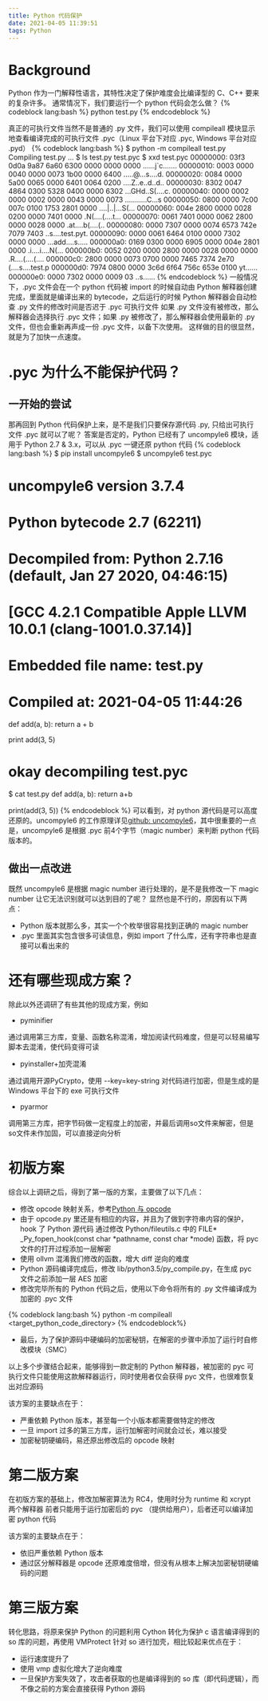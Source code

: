```yaml
---
title: Python 代码保护
date: 2021-04-05 11:39:51
tags: Python
---
```

# Background

Python 作为一门解释性语言，其特性决定了保护难度会比编译型的 C、C++ 要来的复杂许多。
通常情况下，我们要运行一个 python 代码会怎么做？
{% codeblock lang:bash %}
python test.py
{% endcodeblock %}

<!--more-->

真正的可执行文件当然不是普通的 .py 文件，我们可以使用 compileall 模块显示地查看编译完成的可执行文件 .pyc（Linux  平台下对应 .pyc, Windows 平台对应 .pyd）
{% codeblock lang:bash %}
$ python -m compileall test.py
Compiling test.py ...
$ ls
test.py     test.pyc
$ xxd test.pyc
00000000: 03f3 0d0a 9a87 6a60 6300 0000 0000 0000  ......j`c.......
00000010: 0003 0000 0040 0000 0073 1b00 0000 6400  .....@...s....d.
00000020: 0084 0000 5a00 0065 0000 6401 0064 0200  ....Z..e..d..d..
00000030: 8302 0047 4864 0300 5328 0400 0000 6302  ...GHd..S(....c.
00000040: 0000 0002 0000 0002 0000 0043 0000 0073  ...........C...s
00000050: 0800 0000 7c00 007c 0100 1753 2801 0000  ....|..|...S(...
00000060: 004e 2800 0000 0028 0200 0000 7401 0000  .N(....(....t...
00000070: 0061 7401 0000 0062 2800 0000 0028 0000  .at....b(....(..
00000080: 0000 7307 0000 0074 6573 742e 7079 7403  ..s....test.pyt.
00000090: 0000 0061 6464 0100 0000 7302 0000 0000  ...add....s.....
000000a0: 0169 0300 0000 6905 0000 004e 2801 0000  .i....i....N(...
000000b0: 0052 0200 0000 2800 0000 0028 0000 0000  .R....(....(....
000000c0: 2800 0000 0073 0700 0000 7465 7374 2e70  (....s....test.p
000000d0: 7974 0800 0000 3c6d 6f64 756c 653e 0100  yt....<module>..
000000e0: 0000 7302 0000 0009 03                   ..s......
{% endcodeblock %}
一般情况下，.pyc 文件会在一个 python 代码被 import 的时候自动由 Python 解释器创建完成，里面就是编译出来的 bytecode，之后运行的时候 Python 解释器会自动检查 .py 文件的修改时间是否迟于 .pyc 可执行文件
如果 .py 文件没有被修改，那么解释器会选择执行 .pyc 文件；如果 .py 被修改了，那么解释器会使用最新的 .py 文件，但也会重新再声成一份 .pyc 文件，以备下次使用。
这样做的目的很显然，就是为了加快一点速度。

# .pyc 为什么不能保护代码？

## 一开始的尝试

那再回到 Python 代码保护上来，是不是我们只要保存源代码 .py, 只给出可执行文件 .pyc 就可以了呢？
答案是否定的，Python 已经有了 uncompyle6 模块，适用于 Python 2.7 & 3.x，可以从 .pyc 一键还原 python 代码
{% codeblock lang:bash %}
$ pip install uncompyle6
$ uncompyle6 test.pyc
# uncompyle6 version 3.7.4
# Python bytecode 2.7 (62211)
# Decompiled from: Python 2.7.16 (default, Jan 27 2020, 04:46:15)
# [GCC 4.2.1 Compatible Apple LLVM 10.0.1 (clang-1001.0.37.14)]
# Embedded file name: test.py
# Compiled at: 2021-04-05 11:44:26


def add(a, b):
    return a + b


print add(3, 5)
# okay decompiling test.pyc
$ cat test.py
def add(a, b):
    return a+b

print(add(3, 5))
{% endcodeblock %}
可以看到，对 python 源代码是可以高度还原的。uncompyle6 的工作原理详见[github: uncompyle6](https://github.com/rocky/python-uncompyle6/)，其中很重要的一点是，uncompyle6 是根据 .pyc 前4个字节（magic number）来判断 python 代码版本的。

## 做出一点改进

既然 uncompyle6 是根据 magic number 进行处理的，是不是我修改一下 magic number 让它无法识别就可以达到目的了呢？
显然也是不行的，原因有以下两点：
* Python 版本就那么多，其实一个个枚举很容易找到正确的 magic number
* .pyc 里面其实包含很多可读信息，例如 import 了什么库，还有字符串也是直接可以看出来的

# 还有哪些现成方案？

除此以外还调研了有些其他的现成方案，例如
* pyminifier

通过调用第三方库，变量、函数名称混淆，增加阅读代码难度，但是可以轻易编写脚本去混淆，使代码变得可读

* pyinstaller+加壳混淆

通过调用开源PyCrypto，使用 --key=key-string 对代码进行加密，但是生成的是 Windows
平台下的 exe 可执行文件

* pyarmor

调用第三方库，把字节码做一定程度上的加密，并最后调用so文件来解密，但是so文件未作加固，可以直接逆向分析

# 初版方案

综合以上调研之后，得到了第一版的方案，主要做了以下几点：
* 修改 opcode 映射关系，参考[Python 与 opcode](http://phantom0301.cc/2017/03/24/pythonopcode/)
* 由于 opcode.py 里还是有相应的内容，并且为了做到字符串内容的保护，hook 了 Python 源代码
通过修改 Python/fileutils.c 中的 FILE\* \_Py\_fopen\_hook(const char \*pathname, const char \*mode) 函数，将 pyc 文件的打开过程添加一层解密
* 使用 ollvm 混淆我们修改的函数，增大 diff 逆向的难度
* Python 源码编译完成后，修改 lib/python3.5/py\_compile.py，在生成 pyc 文件之前添加一层 AES 加密
* 修改完毕所有的 Python 代码之后，使用以下命令将所有的 .py 文件编译成为加密的 .pyc 文件

{% codeblock lang:bash %}
python -m compileall <target_python_code_directory>
{% endcodeblock%}

* 最后，为了保护源码中硬编码的加密秘钥，在解密的步骤中添加了运行时自修改模块（SMC）

以上多个步骤结合起来，能够得到一款定制的 Python 解释器，被加密的 pyc 可执行文件只能使用这款解释器运行，同时使用者仅会获得 pyc 文件，也很难恢复出对应源码

该方案的主要缺点在于：
* 严重依赖 Python 版本，甚至每一个小版本都需要做特定的修改
* 一旦 import 过多的第三方库，运行加解密时间就会过长，难以接受
* 加密秘钥硬编码，易还原出修改后的 opcode 映射

# 第二版方案

在初版方案的基础上，修改加解密算法为 RC4，使用时分为 runtime 和 xcrypt 两个解释器
前者只能用于运行加密后的 pyc （提供给用户），后者还可以编译加密 python 代码

该方案的主要缺点在于：
* 依旧严重依赖 Python 版本
* 通过区分解释器是 opcode 还原难度倍增，但没有从根本上解决加密秘钥硬编码的问题

# 第三版方案

转化思路，将原来保护 Python 的问题利用 Cython 转化为保护 c 语言编译得到的 so 库的问题，再使用 VMProtect 针对 so 进行加壳，相比较起来优点在于：
* 运行速度提升了
* 使用 vmp 虚拟化增大了逆向难度
* 一旦保护方案失效了，攻击者获取的也是编译得到的 so 库（即代码逻辑），而不像之前的方案会直接获得 Python 源码
